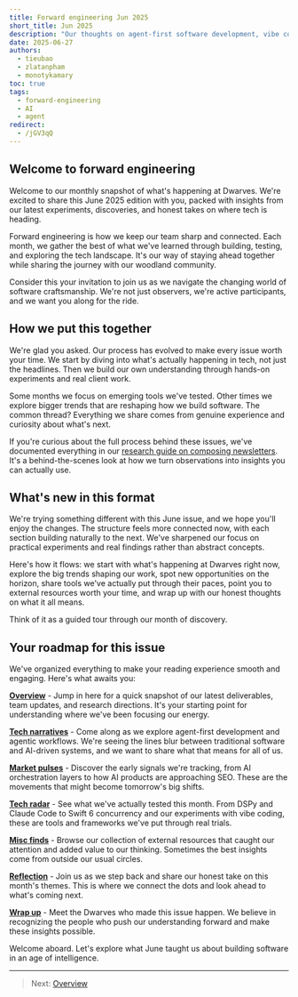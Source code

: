 ```yaml
---
title: Forward engineering Jun 2025
short_title: Jun 2025
description: "Our thoughts on agent-first software development, vibe coding, our latest tool experiments, and current funding and hiring trends."
date: 2025-06-27
authors:
  - tieubao
  - zlatanpham
  - monotykamary
toc: true
tags:
  - forward-engineering
  - AI
  - agent
redirect:
  - /jGV3qQ
---
```


## Welcome to forward engineering

Welcome to our monthly snapshot of what's happening at Dwarves. We're excited to share this June 2025 edition with you, packed with insights from our latest experiments, discoveries, and honest takes on where tech is heading.

Forward engineering is how we keep our team sharp and connected. Each month, we gather the best of what we've learned through building, testing, and exploring the tech landscape. It's our way of staying ahead together while sharing the journey with our woodland community.

Consider this your invitation to join us as we navigate the changing world of software craftsmanship. We're not just observers, we're active participants, and we want you along for the ride.

## How we put this together

We're glad you asked. Our process has evolved to make every issue worth your time. We start by diving into what's actually happening in tech, not just the headlines. Then we build our own understanding through hands-on experiments and real client work.

Some months we focus on emerging tools we've tested. Other times we explore bigger trends that are reshaping how we build software. The common thread? Everything we share comes from genuine experience and curiosity about what's next.

If you're curious about the full process behind these issues, we've documented everything in our [research guide on composing newsletters](https://memo.d.foundation/research/compose). It's a behind-the-scenes look at how we turn observations into insights you can actually use.

## What's new in this format

We're trying something different with this June issue, and we hope you'll enjoy the changes. The structure feels more connected now, with each section building naturally to the next. We've sharpened our focus on practical experiments and real findings rather than abstract concepts.

Here's how it flows: we start with what's happening at Dwarves right now, explore the big trends shaping our work, spot new opportunities on the horizon, share tools we've actually put through their paces, point you to external resources worth your time, and wrap up with our honest thoughts on what it all means.

Think of it as a guided tour through our month of discovery.

## Your roadmap for this issue

We've organized everything to make your reading experience smooth and engaging. Here's what awaits you:

**[Overview](01-overview.md)** - Jump in here for a quick snapshot of our latest deliverables, team updates, and research directions. It's your starting point for understanding where we've been focusing our energy.

**[Tech narratives](02-narrative.md)** - Come along as we explore agent-first development and agentic workflows. We're seeing the lines blur between traditional software and AI-driven systems, and we want to share what that means for all of us.

**[Market pulses](03-pulse.md)** - Discover the early signals we're tracking, from AI orchestration layers to how AI products are approaching SEO. These are the movements that might become tomorrow's big shifts.

**[Tech radar](04-radar.md)** - See what we've actually tested this month. From DSPy and Claude Code to Swift 6 concurrency and our experiments with vibe coding, these are tools and frameworks we've put through real trials.

**[Misc finds](05-misc.md)** - Browse our collection of external resources that caught our attention and added value to our thinking. Sometimes the best insights come from outside our usual circles.

**[Reflection](06-reflection.md)** - Join us as we step back and share our honest take on this month's themes. This is where we connect the dots and look ahead to what's coming next.

**[Wrap up](07-wrap.md)** - Meet the Dwarves who made this issue happen. We believe in recognizing the people who push our understanding forward and make these insights possible.

Welcome aboard. Let's explore what June taught us about building software in an age of intelligence.

---

> Next: [Overview](01-overview.md)
